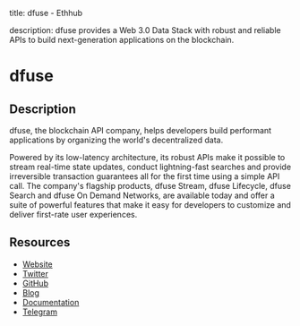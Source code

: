 title: dfuse - Ethhub

description: dfuse provides a Web 3.0 Data Stack with robust and reliable APIs to build next-generation applications on the blockchain.

# dfuse

## Description
dfuse, the blockchain API company, helps developers build performant applications by organizing the world's decentralized data. 

Powered by its low-latency architecture, its robust APIs make it possible to stream real-time state updates, conduct lightning-fast searches and provide irreversible transaction guarantees all for the first time using a simple API call. The company's flagship products, dfuse Stream, dfuse Lifecycle, dfuse Search and dfuse On Demand Networks, are available today and offer a suite of powerful features that make it easy for developers to customize and deliver first-rate user experiences.

## Resources
* [Website](https://www.dfuse.io/)
* [Twitter](https://twitter.com/dfuseio)
* [GitHub](https://github.com/dfuse-io)
* [Blog](https://dfuse.io/en/blog)
* [Documentation](https://docs.dfuse.io/)
* [Telegram](https://t.me/dfuseETH)
